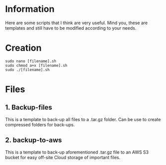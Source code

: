 # Information
Here are some scripts that I think are very useful. Mind you, these are templates and still have to be modified according to your needs.

# Creation

```
sudo nano [filename].sh
sudo chmod a+x [filename].sh
sudo ./[filename].sh
```

# Files

## 1. Backup-files
This is a template to back-up all files to a .tar.gz folder. Can be use to create compressed folders for back-ups.

## 2. backup-to-aws
This is a template to back-up aforementioned .tar.gz file to an AWS S3 bucket for easy off-site Cloud storage of important files.